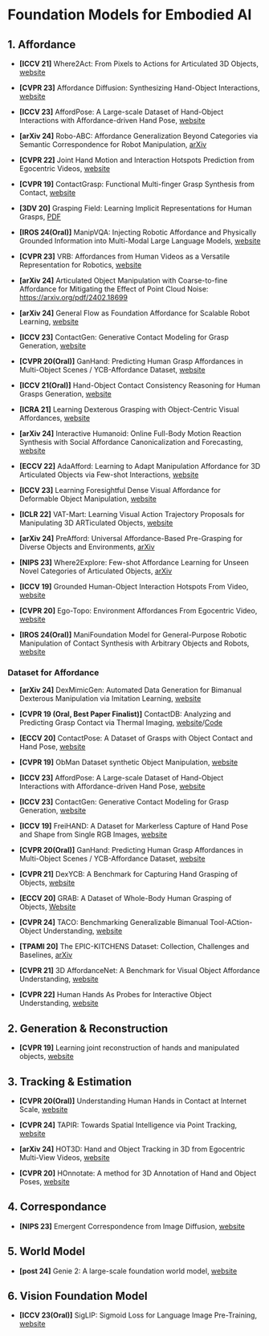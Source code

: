 # Foundation Models for Embodied AI

## 1. Affordance

* **[ICCV 21]** Where2Act: From Pixels to Actions for Articulated 3D Objects, [website](https://cs.stanford.edu/~kaichun/where2act/)

* **[CVPR 23]** Affordance Diffusion: Synthesizing Hand-Object Interactions, [website](https://judyye.github.io/affordiffusion-www/)

* **[ICCV 23]** AffordPose: A Large-scale Dataset of Hand-Object Interactions with Affordance-driven Hand Pose, [website](https://affordpose.github.io/)

* **[arXiv 24]** Robo-ABC: Affordance Generalization Beyond Categories via Semantic Correspondence for Robot Manipulation, [arXiv](https://arxiv.org/abs/2401.07487)

* **[CVPR 22]** Joint Hand Motion and Interaction Hotspots Prediction from Egocentric Videos, [website](https://stevenlsw.github.io/hoi-forecast/)

* **[CVPR 19]** ContactGrasp: Functional Multi-finger Grasp Synthesis from Contact, [website](https://contactdb.cc.gatech.edu/contactgrasp.html)

* **[3DV 20]** Grasping Field: Learning Implicit Representations for Human Grasps, [PDF](https://arxiv.org/pdf/2008.04451)

* **[IROS 24(Oral)]** ManipVQA: Injecting Robotic Affordance and Physically Grounded Information into Multi-Modal Large Language Models, [website](https://github.com/SiyuanHuang95/ManipVQA)

* **[CVPR 23]** VRB: Affordances from Human Videos as a Versatile Representation for Robotics, [website](https://robo-affordances.github.io/)

* **[arXiv 24]** Articulated Object Manipulation with Coarse-to-fine Affordance for Mitigating the Effect of Point Cloud Noise: https://arxiv.org/pdf/2402.18699

* **[arXiv 24]** General Flow as Foundation Affordance for Scalable Robot Learning, [website](https://general-flow.github.io/)

* **[ICCV 23]** ContactGen: Generative Contact Modeling for Grasp Generation, [website](https://stevenlsw.github.io/contactgen/)

* **[CVPR 20(Oral)]** GanHand: Predicting Human Grasp Affordances in Multi-Object Scenes / YCB-Affordance Dataset, [website](https://enriccorona.github.io/ganhand/)

* **[ICCV 21(Oral)]** Hand-Object Contact Consistency Reasoning for Human Grasps Generation, [website](https://hwjiang1510.github.io/GraspTTA/)

* **[ICRA 21]** Learning Dexterous Grasping with Object-Centric Visual Affordances, [website](https://vision.cs.utexas.edu/projects/graff-dexterous-affordance-grasp/)


* **[arXiv 24]** Interactive Humanoid: Online Full-Body Motion Reaction Synthesis with Social Affordance Canonicalization and Forecasting, [website](https://yunzeliu.github.io/iHuman/)

* **[ECCV 22]** AdaAfford: Learning to Adapt Manipulation Affordance for 3D Articulated Objects via Few-shot Interactions, [website](https://hyperplane-lab.github.io/AdaAfford/)

* **[ICCV 23]** Learning Foresightful Dense Visual Affordance for Deformable Object Manipulation, [website](https://hyperplane-lab.github.io/DeformableAffordance/)

* **[ICLR 22]** VAT-Mart: Learning Visual Action Trajectory Proposals for Manipulating 3D ARTiculated Objects, [website](https://hyperplane-lab.github.io/vat-mart/)

* **[arXiv 24]** PreAfford: Universal Affordance-Based Pre-Grasping for Diverse Objects and Environments, [arXiv](https://air-discover.github.io/PreAfford/)

* **[NIPS 23]** Where2Explore: Few-shot Affordance Learning for Unseen Novel Categories of Articulated Objects, [arXiv](https://arxiv.org/abs/2309.07473)

* **[ICCV 19]** Grounded Human-Object Interaction Hotspots From Video, [website](https://vision.cs.utexas.edu/projects/interaction-hotspots/)

* **[CVPR 20]** Ego-Topo: Environment Affordances From Egocentric Video, [website](https://vision.cs.utexas.edu/projects/ego-topo/)

* **[IROS 24(Oral)]** ManiFoundation Model for General-Purpose Robotic Manipulation of Contact Synthesis with Arbitrary Objects and Robots, [website](https://manifoundationmodel.github.io/)

### Dataset for Affordance
* **[arXiv 24]** DexMimicGen: Automated Data Generation for Bimanual Dexterous Manipulation via Imitation Learning, [website](https://dexmimicgen.github.io/)

* **[CVPR 19 (Oral, Best Paper Finalist)]** ContactDB: Analyzing and Predicting Grasp Contact via Thermal Imaging, [website](https://arxiv.org/pdf/1904.06830)/[Code](https://github.com/samarth-robo/contactdb_prediction)

* **[ECCV 20]** ContactPose: A Dataset of Grasps with Object Contact and Hand Pose, [website](https://contactpose.cc.gatech.edu/)

* **[CVPR 19]** ObMan Dataset synthetic Object Manipulation, [website](https://www.di.ens.fr/willow/research/obman/data/)

* **[ICCV 23]** AffordPose: A Large-scale Dataset of Hand-Object Interactions with Affordance-driven Hand Pose, [website](https://affordpose.github.io/)

* **[ICCV 23]** ContactGen: Generative Contact Modeling for Grasp Generation, [website](https://stevenlsw.github.io/contactgen/)

* **[ICCV 19]** FreiHAND: A Dataset for Markerless Capture of Hand Pose and Shape from Single RGB Images, [website](https://lmb.informatik.uni-freiburg.de/projects/freihand/)

* **[CVPR 20(Oral)]** GanHand: Predicting Human Grasp Affordances in Multi-Object Scenes / YCB-Affordance Dataset, [website](https://enriccorona.github.io/ganhand/)

* **[CVPR 21]** DexYCB: A Benchmark for Capturing Hand Grasping of Objects, [website](https://dex-ycb.github.io/)

* **[ECCV 20]** GRAB: A Dataset of Whole-Body Human Grasping of Objects, [Website](https://grab.is.tue.mpg.de/)

* **[CVPR 24]** TACO: Benchmarking Generalizable Bimanual Tool-ACtion-Object Understanding, [website](https://taco2024.github.io/)

* **[TPAMI 20]** The EPIC-KITCHENS Dataset: Collection, Challenges and Baselines, [arXiv](https://arxiv.org/abs/2005.00343)

* **[CVPR 21]** 3D AffordanceNet: A Benchmark for Visual Object Affordance Understanding, [website](https://andlollipopde.github.io/3D-AffordanceNet/#/)

* **[CVPR 22]** Human Hands As Probes for Interactive Object Understanding, [website](https://s-gupta.github.io/hands-as-probes/)

## 2. Generation & Reconstruction
* **[CVPR 19]** Learning joint reconstruction of hands and manipulated objects, [website](https://hassony2.github.io/obman)


## 3. Tracking & Estimation

* **[CVPR 20(Oral)]** Understanding Human Hands in Contact at Internet Scale, [website](https://fouheylab.eecs.umich.edu/~dandans/projects/100DOH/)

* **[CVPR 24]** TAPIR: Towards Spatial Intelligence via Point Tracking, [website](https://deepmind-tapir.github.io/blogpost.html)

* **[arXiv 24]** HOT3D: Hand and Object Tracking in 3D from Egocentric Multi-View Videos, [website](https://facebookresearch.github.io/hot3d/)

* **[CVPR 20]** HOnnotate: A method for 3D Annotation of Hand and Object Poses, [website](https://www.tugraz.at/index.php?id=40231)

## 4. Correspondance

* **[NIPS 23]** Emergent Correspondence from Image Diffusion, [website](https://diffusionfeatures.github.io/)

## 5. World Model

* **[post 24]** Genie 2: A large-scale foundation world model, [website](https://deepmind.google/discover/blog/genie-2-a-large-scale-foundation-world-model/)

## 6. Vision Foundation Model
* **[ICCV 23(Oral)]** SigLIP: Sigmoid Loss for Language Image Pre-Training, [website](https://github.com/google-research/big_vision)